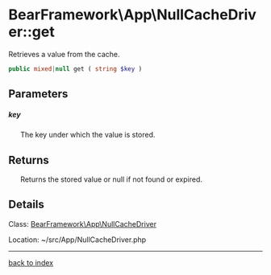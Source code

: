 # BearFramework\App\NullCacheDriver::get

Retrieves a value from the cache.

```php
public mixed|null get ( string $key )
```

## Parameters

##### key

&nbsp;&nbsp;&nbsp;&nbsp;&nbsp;&nbsp;The key under which the value is stored.

## Returns

&nbsp;&nbsp;&nbsp;&nbsp;&nbsp;&nbsp;Returns the stored value or null if not found or expired.

## Details

Class: [BearFramework\App\NullCacheDriver](bearframework.app.nullcachedriver.class.md)

Location: ~/src/App/NullCacheDriver.php

---

[back to index](index.md)

